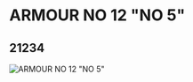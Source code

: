 # ARMOUR NO 12 "NO 5"
## 21234
![ARMOUR NO 12 "NO 5"](https://lc-www-live-s.legocdn.com/media/bricks/5/2/6115249.jpg)